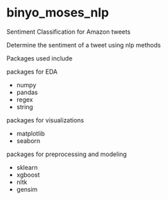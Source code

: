 # binyo_moses_nlp

Sentiment Classification for Amazon tweets

Determine the sentiment of a tweet using nlp methods

Packages used include
    
packages for EDA

   - numpy
   - pandas
   - regex
   - string

packages for visualizations

   - matplotlib
   - seaborn

packages for preprocessing and modeling

   - sklearn
   - xgboost
   - nltk
   - gensim
